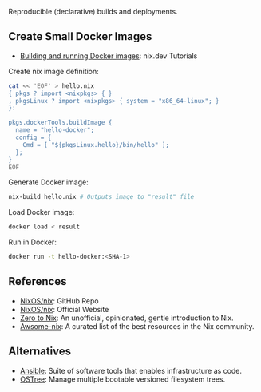 Reproducible (declarative) builds and deployments.

## Create Small Docker Images
- [Building and running Docker images](https://nix.dev/tutorials/nixos/building-and-running-docker-images.html): nix.dev Tutorials

Create nix image definition:
```bash
cat << 'EOF' > hello.nix
{ pkgs ? import <nixpkgs> { }
, pkgsLinux ? import <nixpkgs> { system = "x86_64-linux"; }
}:

pkgs.dockerTools.buildImage {
  name = "hello-docker";
  config = {
    Cmd = [ "${pkgsLinux.hello}/bin/hello" ];
  };
}
EOF
```

Generate Docker image:
```bash
nix-build hello.nix # Outputs image to "result" file
```

Load Docker image:
```bash
docker load < result
```

Run in Docker:
```bash
docker run -t hello-docker:<SHA-1>
```

## References
- [NixOS/nix](https://github.com/NixOS/nix): GitHub Repo
- [NixOS/nix](https://nixos.org/): Official Website
- [Zero to Nix](https://zero-to-nix.com/): An unofficial, opinionated, gentle introduction to Nix.
- [Awsome-nix](https://github.com/nix-community/awesome-nix): A curated list of the best resources in the Nix community.

## Alternatives
- [Ansible](https://www.ansible.com/): Suite of software tools that enables infrastructure as code.
- [OSTree](https://github.com/ostreedev/ostree): Manage multiple bootable versioned filesystem trees.
